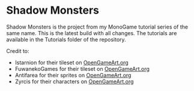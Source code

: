 # Shadow Monsters
Shadow Monsters is the project from my MonoGame tutorial series of the same name. This is the
latest build with all changes. The tutorials are available in the Tutorials folder of the repository. 


Credit to:
* Istarnion for their tileset on [OpenGameArt.org](https://opengameart.org/content/outdoors-tileset-16x16)
* FuwanekoGames for their tileset on [OpenGameArt.org](https://opengameart.org/content/tiny16-tileset)
* Antifarea for their sprites on [OpenGameArt.org](https://opengameart.org/content/antifareas-rpg-sprite-set-1-enlarged-w-transparent-background)
* Zyrcis for their characters on [OpenGameArt.org](https://opengameart.org/content/fantasy-characters)
